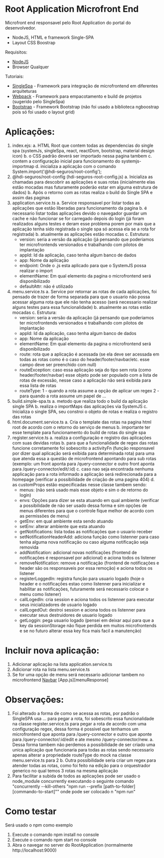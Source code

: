 # Root Application Microfront End

Microfront end responsavel pelo Root Application do portal do desenvolvedor.

  - NodeJS, HTML e framework Single-SPA
  - Layout CSS Boostrap

Requisitos:

  - [NodeJS]
  - Browser Qualquer

Tutoriais:

  - [SingleSpa] - Framework para integração de microfrontend em diferentes arquiteturas
  - [Webpack] - Framework para empacotamento e build de projetos (sugerido pelo SingleSpa)
  - [Bootstrap] - Framework Bootstrap (não foi usado a biblioteca ngboostrap pois só foi usado o layout grid)

# Aplicações:

  1. index.ejs:
    a. HTML Root que contem todas as dependencias do single spa (systemJs, singleSpa, react, reactDom, bootstrap, material design icon)
    b. o CSS padrão deverá ser importado nessa pagina tambem
    c. contem a configuração inicial para funcionamento do systemjs-importmap
    d. inicializa a aplicação com o comando System.import('@hdi-seguros/root-config');
  2. @hdi-seguros/root-config (hdi-seguros-root-config.js)
    a. Inicializa as chamadas para descobrir as aplicações e suas rotas (inicialmente elas estão mocadas mas futuramente poderão estar em alguma estrutura de dados)
    b. Após o retorno com as rotas realiza o build do Single SPA e assim das paginas
  3. application.service.ts
    a. Service responsavel por listar todas as aplicações que estão liberadas para funcionamento da pagina
    b. é necessario listar todas aplicações devido o navegador guardar um cache e não funcionar se for carregado depois do login (já foram realizados alguns testes e deram esse problema porem por mais que a aplicação tenha sido registrada o single spa só acessa ela se a rota for registrada)
    b. atualmente as aplicações estão mocadas
    c. Estrutura:
      * version: seria a versão da aplicação (já pensando que poderiamos ter microfrontends versionados e trabalhando com pilotos de implantação
      * appId: Id da aplicação, caso tenha algum banco de dados
      * app: Nome da aplicação
      * endpoint: Onde o .js esta aplicado para que o SystemJS possa realizar o import
      * elementName: Em qual elemento da pagina o microfrontend será disponibilizado
      * defaultAttr: não é utilizado
  4. menu.service.ts
     a. Service por retornar as rotas de cada aplicações, foi pensado de trazer de forma separada para que o usuario não possa acessar alguma rota que ele não tenha acesso (será necessario realizar alguns testes para essa funcionalidade)
     b. atualmente as rotas estão mocadas
     c. Estrutura:
      * version: seria a versão da aplicação (já pensando que poderiamos ter microfrontends versionados e trabalhando com pilotos de implantação
      * appId: Id da aplicação, caso tenha algum banco de dados
      * app: Nome da aplicação
      * elementName: Em qual elemento da pagina o microfrontend será disponibilizado
      * route: rota que a aplicação é acessada (se ela deve ser acessada em todas as rotas como é o caso do header/footer/navbar/etc. esse campo deve ser preenchido com null)
      * routeException: caso essa aplicação seja do tipo sem rota (como header/footer/navbar) esse objeto pode ser populado com a lista de rotas de excessão, nesse caso a aplicação não será exibida para essa lista de rotas
      * routeType: 1 - quando a rota assume a opção de aplicar um regex 2 - para quando a rota assume um papel de ...
  5. build.simple-spa.ts
    a. metodo que realiza todo o build da aplicação single SPA
    b. realiza o importMaps das aplicações via SystemJS
    c. Inicializa o single SPA, seu constroi o objeto de rotas e realiza o registro das rotas
  6. html.document.service.ts
    a. Cria o template das rotas na pagina html root de acordo com o retorno do serviço de menus 
    b. importante ter esse template para funcionamento do build de rotas do single spa
  7. register.service.ts
    a. realiza a configuração e registro das aplicações com suas devidas rotas
    b. para que a funcionalidade de regex das rotas funcione corretamente foi sobescrito a activityFn (função responsavel por dizer qual aplicação será exibida para determinada rota) para uma que atenda essa a questão de microfrontend apontando para sub rotas (exemplo: um front aponta para /query-connector e outro front aponta para /query-connector/edit/:id)
    c. caso nao seja encontrada nenhuma applicação para a rota informado a aplicação será redirecionada para a homepage (verificar a possibilidade de criação de uma pagina 404)
    d. as customProps estão especificadas nesse classe tambem sendo:
       * menus: (não será usado mais esse objeto e sim o de retorno do login)
       * envs: Opções para dizer se esta atuando em qual ambiente (verificar a possibilidade de não ser usado dessa forma e sim opções de menus diferentes para que o controle fique melhor de acordo com as permissões de menu)
       * getEnv: em qual ambiente esta sendo atuando
       * setEnv: alterar ambiente que esta atuando
       * getNotifications: lista todas as notificações que o usuario receber
       * setNotificationHeaderAdd: adiciona função como listenner para caso tenha alguma nova notificação ou caso alguma notificação seja removida
       * addNotification: adicional novas notificações (frontend de notificações é responsavel por adicional) e aciona todos os listener
       * removeNotification: remove a notificação (frontend de notificações e header são os responsaveis por essa remoção) e aciona todos os listener
       * registerLoggedIn: registra função para usuario logado (hoje o header e o notificações estao como listenner para inicializar e habilitar as notificações, futuramente será necessario colocar o menu como listener)
       * callLogedIn: cria session e aciona todos os listenner para executar seus inicializadores de usuario logado
       * callLogedOut: destroi session e aciona todos os listenner para executar seus destruidores de usuario logado
       * getLoggin: pega usuario logado (pensei em deixar aqui para que a key da sessionStorage não fique perdida em muitos microfrontends e se no futuro alterar essa key fica mais facil a manutenção)

# Incluir nova aplicação:

  1. Adicionar aplicação na lista application.service.ts
  2. Adicionar rota na lista menu.service.ts
  3. Se for uma opção de menu será necessario adicionar tambem no microfrontend [Navbar] [App.js][menuResponse]

# Observações:

  1. Foi alterado a forma de como se acessa as rotas, por padrão o SingleSPA usa ... para pegar a rota, foi sobescrito essa funcionalidade na classe register.service.ts para pegar a rota de acordo com uma configuração regex, dessa forma é possivel que tenhamos um microfrontend que aponta para /query-connector e outro que aponte para /query-connector/:id/edit e ate mesmo /query-connector/new.
    a. Dessa forma tambem não perdemos a possibilidade de ser criado uma unica aplicação que funcionaria para todas as rotas sendo necessario apenas alterar a propriedade routeType do mock na classe menu.service.ts para 2
    b. Outra possibilidade seria criar um regex para atender todas as rotas, como foi feito na edição para o orquestrador generico no qual temos 3 rotas na mesma aplicação
  2. Para facilitar a subida de todos as aplicações pode ser usado o node_module concurrently executando o seguinte comando "concurrently --kill-others \"npm run --prefix [path-to-folder] [commando-to-start]\"" onde pode ser colocado n "npm run"


# Como testar

Será usado o npm como exemplo

  1. Execute o comando npm install no console
  2. Execute o comando npm start no console
  7. Abra o navegar no server do RootApplication (normalmente http://localhost:9000)
  

   [SingleSPA]: <https://single-spa.js.org/docs/configuration>
   [React]: <https://reactjs.org/docs/getting-started.html>
   [RootApplication]: <http://hdixbbs1:7990/projects/BHSM/repos/cor-int-service-manager-root-fe/browse>
   [Webpack]: <https://webpack.js.org/guides/getting-started/>
   [BootstrapReact]: <https://react-bootstrap.github.io/getting-started/introduction>
   [Bootstrap]: <https://getbootstrap.com/docs/4.5/getting-started/introduction/>
   [MaterialDesignReact]: <https://material-ui.com/pt/getting-started/installation/>
   [customProps]: <https://single-spa.js.org/docs/building-applications/#custom-props>
   [Angular]: <https://angular.io/tutorial>
   [MaterialDesignAngular]: <https://material.angular.io/guide/getting-started>
   [Navbar]: <http://hdixbbs1:7990/projects/BHSM/repos/cor-int-service-manager-navbar-fe/browse?at=refs/heads/feature/initial>
   [NodeJS]: <https://nodejs.org/en/docs/guides/getting-started-guide/>
